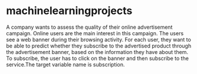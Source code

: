 # machinelearningprojects
A company wants to assess the quality of their online advertisement campaign. Online users are the main interest in this campaign. The users see a web banner during their browsing activity. For each user, they want to be able to predict whether they subscribe to the advertised product through the advertisement banner, based on the information they have about them. To subscribe, the user has to click on the banner and then subscribe to the service.The target variable name is subscription.
















